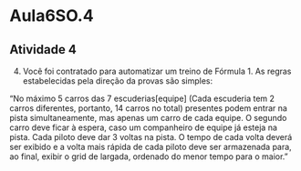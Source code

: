 # Aula6SO.4
## Atividade 4

4. Você foi contratado para automatizar um treino de Fórmula 1. As regras estabelecidas pela direção da provas são simples:

“No máximo 5 carros das 7 escuderias[equipe] (Cada escuderia tem 2 carros diferentes, portanto, 14 carros no total) presentes podem entrar na pista simultaneamente, mas apenas um carro de cada equipe. O segundo carro deve ficar à espera, caso um companheiro de equipe já esteja na pista. Cada piloto deve dar 3 voltas na pista. O tempo de cada volta deverá ser exibido e a volta mais rápida de cada piloto deve ser armazenada para, ao final, exibir o grid de largada, ordenado do menor tempo para o maior.”
